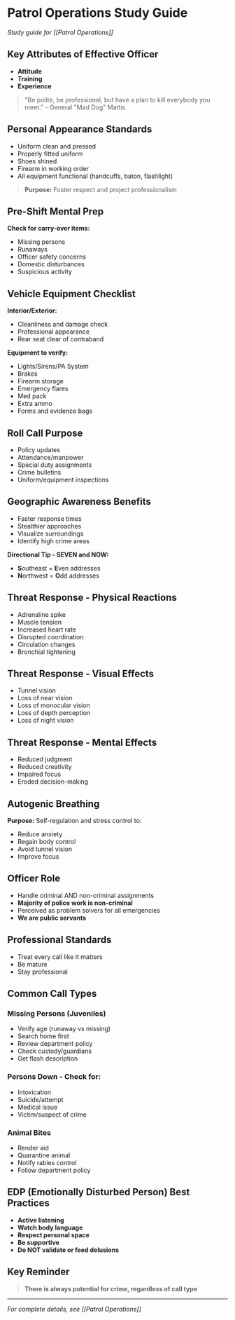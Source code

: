 # Patrol Operations Study Guide

*Study guide for [[Patrol Operations]]*

## Key Attributes of Effective Officer
- **Attitude**
- **Training** 
- **Experience**

> "Be polite, be professional, but have a plan to kill everybody you meet." - General "Mad Dog" Mattis

## Personal Appearance Standards
- Uniform clean and pressed
- Properly fitted uniform
- Shoes shined
- Firearm in working order
- All equipment functional (handcuffs, baton, flashlight)

> **Purpose:** Foster respect and project professionalism

## Pre-Shift Mental Prep
**Check for carry-over items:**
- Missing persons
- Runaways
- Officer safety concerns
- Domestic disturbances
- Suspicious activity

## Vehicle Equipment Checklist
**Interior/Exterior:**
- Cleanliness and damage check
- Professional appearance
- Rear seat clear of contraband

**Equipment to verify:**
- Lights/Sirens/PA System
- Brakes
- Firearm storage
- Emergency flares
- Med pack
- Extra ammo
- Forms and evidence bags

## Roll Call Purpose
- Policy updates
- Attendance/manpower
- Special duty assignments
- Crime bulletins
- Uniform/equipment inspections

## Geographic Awareness Benefits
- Faster response times
- Stealthier approaches
- Visualize surroundings
- Identify high crime areas

**Directional Tip - SEVEN and NOW:**
- **S**outheast = **E**ven addresses
- **N**orthwest = **O**dd addresses

## Threat Response - Physical Reactions
- Adrenaline spike
- Muscle tension
- Increased heart rate
- Disrupted coordination
- Circulation changes
- Bronchial tightening

## Threat Response - Visual Effects
- Tunnel vision
- Loss of near vision
- Loss of monocular vision
- Loss of depth perception
- Loss of night vision

## Threat Response - Mental Effects
- Reduced judgment
- Reduced creativity
- Impaired focus
- Eroded decision-making

## Autogenic Breathing
**Purpose:** Self-regulation and stress control to:
- Reduce anxiety
- Regain body control
- Avoid tunnel vision
- Improve focus

## Officer Role
- Handle criminal AND non-criminal assignments
- **Majority of police work is non-criminal**
- Perceived as problem solvers for all emergencies
- **We are public servants**

## Professional Standards
- Treat every call like it matters
- Be mature
- Stay professional

## Common Call Types

### Missing Persons (Juveniles)
- Verify age (runaway vs missing)
- Search home first
- Review department policy
- Check custody/guardians
- Get flash description

### Persons Down - Check for:
- Intoxication
- Suicide/attempt
- Medical issue
- Victim/suspect of crime

### Animal Bites
- Render aid
- Quarantine animal
- Notify rabies control
- Follow department policy

## EDP (Emotionally Disturbed Person) Best Practices
- **Active listening**
- **Watch body language**
- **Respect personal space**
- **Be supportive**
- **Do NOT validate or feed delusions**

## Key Reminder
> **There is always potential for crime, regardless of call type**

---
*For complete details, see [[Patrol Operations]]*
